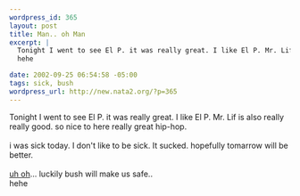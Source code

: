 ```yaml
--- 
wordpress_id: 365
layout: post
title: Man.. oh Man
excerpt: |
  Tonight I went to see El P. it was really great. I like El P. Mr. Lif is also really really good. so nice to here really great hip-hop.i was sick today. I don't like to be sick. It sucked. hopefully tomarrow will be better.uh oh... luckily bush will make us safe..
  hehe

date: 2002-09-25 06:54:58 -05:00
tags: sick, bush
wordpress_url: http://new.nata2.org/?p=365
---
```

Tonight I went to see El P. it was really great. I like El P. Mr. Lif is also really really good. so nice to here really great hip-hop.<br/><br/>i was sick today. I don't like to be sick. It sucked. hopefully tomarrow will be better.<br/><br/><a href="http://www.timesonline.co.uk/article/0,,3-426418,00.html">uh oh</a>... luckily bush will make us safe..<br/>
hehe
